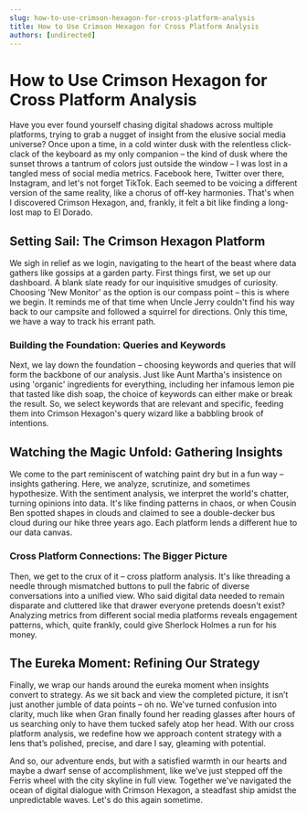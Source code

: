 ```yaml
---
slug: how-to-use-crimson-hexagon-for-cross-platform-analysis
title: How to Use Crimson Hexagon for Cross Platform Analysis
authors: [undirected]
---
```


# How to Use Crimson Hexagon for Cross Platform Analysis

Have you ever found yourself chasing digital shadows across multiple platforms, trying to grab a nugget of insight from the elusive social media universe? Once upon a time, in a cold winter dusk with the relentless click-clack of the keyboard as my only companion – the kind of dusk where the sunset throws a tantrum of colors just outside the window – I was lost in a tangled mess of social media metrics. Facebook here, Twitter over there, Instagram, and let's not forget TikTok. Each seemed to be voicing a different version of the same reality, like a chorus of off-key harmonies. That's when I discovered Crimson Hexagon, and, frankly, it felt a bit like finding a long-lost map to El Dorado.

## Setting Sail: The Crimson Hexagon Platform

We sigh in relief as we login, navigating to the heart of the beast where data gathers like gossips at a garden party. First things first, we set up our dashboard. A blank slate ready for our inquisitive smudges of curiosity. Choosing 'New Monitor' as the option is our compass point – this is where we begin. It reminds me of that time when Uncle Jerry couldn't find his way back to our campsite and followed a squirrel for directions. Only this time, we have a way to track his errant path.

### Building the Foundation: Queries and Keywords

Next, we lay down the foundation – choosing keywords and queries that will form the backbone of our analysis. Just like Aunt Martha's insistence on using 'organic' ingredients for everything, including her infamous lemon pie that tasted like dish soap, the choice of keywords can either make or break the result. So, we select keywords that are relevant and specific, feeding them into Crimson Hexagon's query wizard like a babbling brook of intentions. 

## Watching the Magic Unfold: Gathering Insights

We come to the part reminiscent of watching paint dry but in a fun way – insights gathering. Here, we analyze, scrutinize, and sometimes hypothesize. With the sentiment analysis, we interpret the world's chatter, turning opinions into data. It's like finding patterns in chaos, or when Cousin Ben spotted shapes in clouds and claimed to see a double-decker bus cloud during our hike three years ago. Each platform lends a different hue to our data canvas.

### Cross Platform Connections: The Bigger Picture

Then, we get to the crux of it – cross platform analysis. It's like threading a needle through mismatched buttons to pull the fabric of diverse conversations into a unified view. Who said digital data needed to remain disparate and cluttered like that drawer everyone pretends doesn't exist? Analyzing metrics from different social media platforms reveals engagement patterns, which, quite frankly, could give Sherlock Holmes a run for his money.

## The Eureka Moment: Refining Our Strategy

Finally, we wrap our hands around the eureka moment when insights convert to strategy. As we sit back and view the completed picture, it isn’t just another jumble of data points – oh no. We've turned confusion into clarity, much like when Gran finally found her reading glasses after hours of us searching only to have them tucked safely atop her head. With our cross platform analysis, we redefine how we approach content strategy with a lens that’s polished, precise, and dare I say, gleaming with potential.

And so, our adventure ends, but with a satisfied warmth in our hearts and maybe a dwarf sense of accomplishment, like we’ve just stepped off the Ferris wheel with the city skyline in full view. Together we've navigated the ocean of digital dialogue with Crimson Hexagon, a steadfast ship amidst the unpredictable waves. Let's do this again sometime.